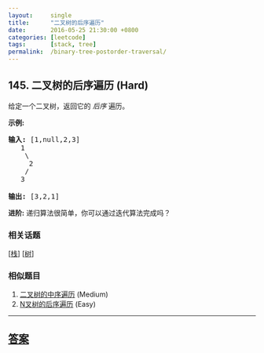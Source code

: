 ```yaml
---
layout:     single
title:      "二叉树的后序遍历"
date:       2016-05-25 21:30:00 +0800
categories: [leetcode]
tags:       [stack, tree]
permalink:  /binary-tree-postorder-traversal/
---
```


## 145. 二叉树的后序遍历 (Hard)

<p>给定一个二叉树，返回它的 <em>后序&nbsp;</em>遍历。</p>

<p><strong>示例:</strong></p>

<pre><strong>输入:</strong> [1,null,2,3]  
   1
    \
     2
    /
   3 

<strong>输出:</strong> [3,2,1]</pre>

<p><strong>进阶:</strong>&nbsp;递归算法很简单，你可以通过迭代算法完成吗？</p>

### 相关话题
  [[栈](https://github.com/openset/leetcode/tree/master/tag/stack/README.md)]
  [[树](https://github.com/openset/leetcode/tree/master/tag/tree/README.md)]

### 相似题目
  1. [二叉树的中序遍历](/binary-tree-inorder-traversal) (Medium)
  1. [N叉树的后序遍历](/n-ary-tree-postorder-traversal) (Easy)

---

## [答案](https://github.com/openset/leetcode/tree/master/problems/binary-tree-postorder-traversal)
